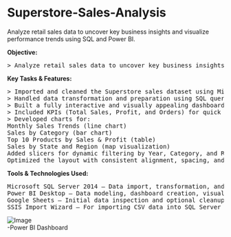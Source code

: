 # Superstore-Sales-Analysis
Analyze retail sales data to uncover key business insights and visualize performance trends using SQL and Power BI.

**Objective:**

<pre>> Analyze retail sales data to uncover key business insights and visualize performance trends using SQL and Power BI.</pre>

**Key Tasks & Features:**
<pre>
> Imported and cleaned the Superstore sales dataset using Microsoft SQL Server 2014
> Handled data transformation and preparation using SQL queries and Power BI Power Query Editor
> Built a fully interactive and visually appealing dashboard in Power BI
> Included KPIs (Total Sales, Profit, and Orders) for quick insights
> Developed charts for:
Monthly Sales Trends (line chart)
Sales by Category (bar chart)
Top 10 Products by Sales & Profit (table)
Sales by State and Region (map visualization)
Added slicers for dynamic filtering by Year, Category, and Region
Optimized the layout with consistent alignment, spacing, and color theme </pre>

**Tools & Technologies Used:**

<pre>Microsoft SQL Server 2014 – Data import, transformation, and SQL querying
Power BI Desktop – Data modeling, dashboard creation, visual design
Google Sheets – Initial data inspection and optional cleanup
SSIS Import Wizard – For importing CSV data into SQL Server</pre>

![Image](https://github.com/user-attachments/assets/f62e4ece-e022-41c0-9b20-b4054710704f)<br>-Power BI Dashboard
